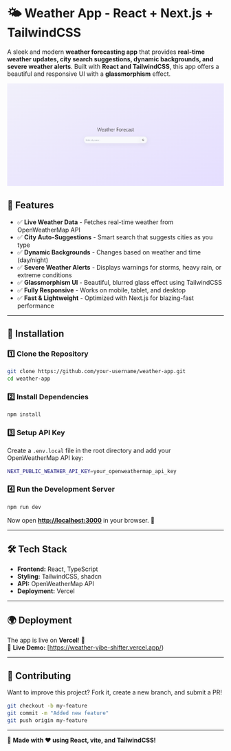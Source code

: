 
# 🌤️ Weather App - React + Next.js + TailwindCSS

A sleek and modern **weather forecasting app** that provides **real-time weather updates, city search suggestions, dynamic backgrounds, and severe weather alerts**. Built with **React and TailwindCSS**, this app offers a beautiful and responsive UI with a **glassmorphism** effect.

![Weather App](/public/weather-app-banner.png)  

## 🚀 Features
- ✅ **Live Weather Data** - Fetches real-time weather from OpenWeatherMap API
- ✅ **City Auto-Suggestions** - Smart search that suggests cities as you type  
- ✅ **Dynamic Backgrounds** - Changes based on weather and time (day/night)  
- ✅ **Severe Weather Alerts** - Displays warnings for storms, heavy rain, or extreme conditions  
- ✅ **Glassmorphism UI** - Beautiful, blurred glass effect using TailwindCSS  
- ✅ **Fully Responsive** - Works on mobile, tablet, and desktop  
- ✅ **Fast & Lightweight** - Optimized with Next.js for blazing-fast performance  

---

## 🔧 Installation

### **1️⃣ Clone the Repository**
```sh
git clone https://github.com/your-username/weather-app.git
cd weather-app
```

### **2️⃣ Install Dependencies**
```sh
npm install
```

### **3️⃣ Setup API Key**
Create a `.env.local` file in the root directory and add your OpenWeatherMap API key:
```sh
NEXT_PUBLIC_WEATHER_API_KEY=your_openweathermap_api_key
```

### **4️⃣ Run the Development Server**
```sh
npm run dev
```
Now open **[http://localhost:3000](http://localhost:3000)** in your browser. 🎉  

---

## 🛠️ Tech Stack
- **Frontend:** React, TypeScript  
- **Styling:** TailwindCSS, shadcn 
- **API:** OpenWeatherMap API  
- **Deployment:** Vercel  

---


## 🌍 Deployment
The app is live on **Vercel**! 🚀  
🔗 **Live Demo:** [https://weather-vibe-shifter.vercel.app/)

---

## 🌟 Contributing
Want to improve this project? Fork it, create a new branch, and submit a PR!  

```sh
git checkout -b my-feature
git commit -m "Added new feature"
git push origin my-feature
```

---

🚀 **Made with ❤️ using React, vite, and TailwindCSS!**  

